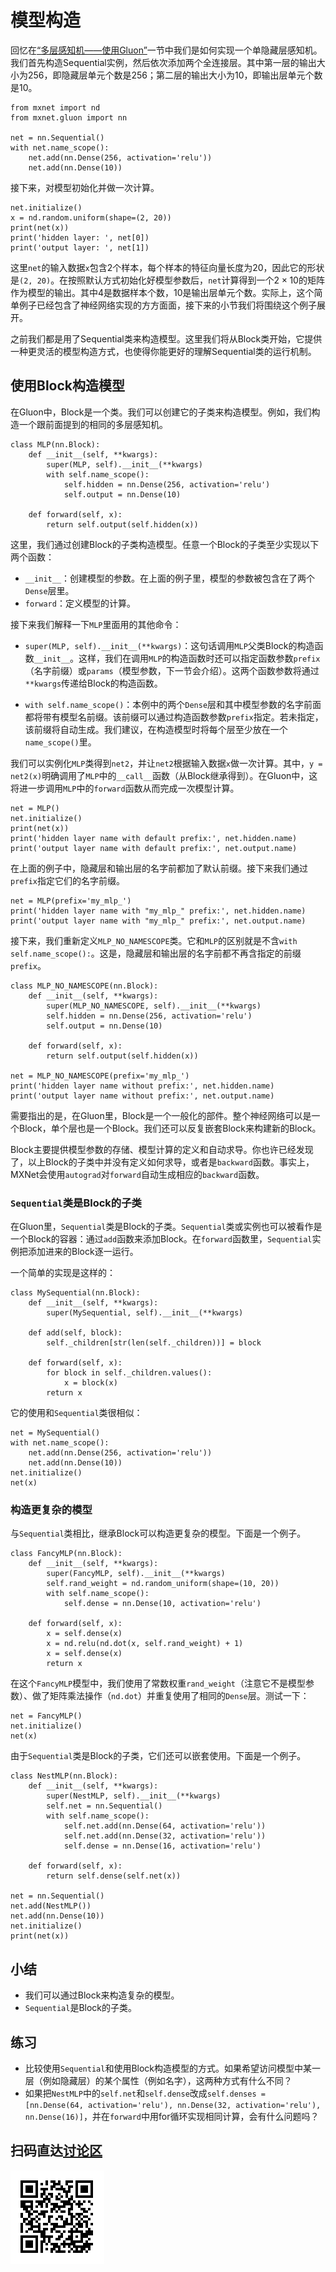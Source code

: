 # 模型构造

回忆在[“多层感知机——使用Gluon”](../chapter_supervised-learning/mlp-gluon.md)一节中我们是如何实现一个单隐藏层感知机。我们首先构造Sequential实例，然后依次添加两个全连接层。其中第一层的输出大小为256，即隐藏层单元个数是256；第二层的输出大小为10，即输出层单元个数是10。

```{.python .input  n=1}
from mxnet import nd
from mxnet.gluon import nn

net = nn.Sequential()
with net.name_scope():
    net.add(nn.Dense(256, activation='relu'))
    net.add(nn.Dense(10))
```

<!-- 注意下输出大小，我们需要所有节都一致 -->

接下来，对模型初始化并做一次计算。

```{.python .input  n=2}
net.initialize()
x = nd.random.uniform(shape=(2, 20))
print(net(x))
print('hidden layer: ', net[0])
print('output layer: ', net[1])
```

这里`net`的输入数据`x`包含2个样本，每个样本的特征向量长度为20，因此它的形状是`(2, 20)`。在按照默认方式初始化好模型参数后，`net`计算得到一个$2 \times 10$的矩阵作为模型的输出。其中4是数据样本个数，10是输出层单元个数。实际上，这个简单例子已经包含了神经网络实现的方方面面，接下来的小节我们将围绕这个例子展开。

之前我们都是用了Sequential类来构造模型。这里我们将从Block类开始，它提供一种更灵活的模型构造方式，也使得你能更好的理解Sequential类的运行机制。

## 使用Block构造模型

在Gluon中，Block是一个类。我们可以创建它的子类来构造模型。例如，我们构造一个跟前面提到的相同的多层感知机。

```{.python .input  n=3}
class MLP(nn.Block):
    def __init__(self, **kwargs):
        super(MLP, self).__init__(**kwargs)
        with self.name_scope():
            self.hidden = nn.Dense(256, activation='relu')
            self.output = nn.Dense(10)

    def forward(self, x):
        return self.output(self.hidden(x))
```

这里，我们通过创建Block的子类构造模型。任意一个Block的子类至少实现以下两个函数：

* `__init__`：创建模型的参数。在上面的例子里，模型的参数被包含在了两个`Dense`层里。
* `forward`：定义模型的计算。

接下来我们解释一下`MLP`里面用的其他命令：

* `super(MLP, self).__init__(**kwargs)`：这句话调用`MLP`父类Block的构造函数`__init__`。这样，我们在调用`MLP`的构造函数时还可以指定函数参数`prefix`（名字前缀）或`params`（模型参数，下一节会介绍）。这两个函数参数将通过`**kwargs`传递给Block的构造函数。

* `with self.name_scope()`：本例中的两个`Dense`层和其中模型参数的名字前面都将带有模型名前缀。该前缀可以通过构造函数参数`prefix`指定。若未指定，该前缀将自动生成。我们建议，在构造模型时将每个层至少放在一个`name_scope()`里。

我们可以实例化`MLP`类得到`net2`，并让`net2`根据输入数据`x`做一次计算。其中，`y = net2(x)`明确调用了`MLP`中的`__call__`函数（从Block继承得到）。在Gluon中，这将进一步调用`MLP`中的`forward`函数从而完成一次模型计算。

```{.python .input  n=4}
net = MLP()
net.initialize()
print(net(x))
print('hidden layer name with default prefix:', net.hidden.name)
print('output layer name with default prefix:', net.output.name)
```

在上面的例子中，隐藏层和输出层的名字前都加了默认前缀。接下来我们通过`prefix`指定它们的名字前缀。

```{.python .input  n=5}
net = MLP(prefix='my_mlp_')
print('hidden layer name with "my_mlp_" prefix:', net.hidden.name)
print('output layer name with "my_mlp_" prefix:', net.output.name)
```

接下来，我们重新定义`MLP_NO_NAMESCOPE`类。它和`MLP`的区别就是不含`with self.name_scope():`。这是，隐藏层和输出层的名字前都不再含指定的前缀`prefix`。

```{.python .input  n=6}
class MLP_NO_NAMESCOPE(nn.Block):
    def __init__(self, **kwargs):
        super(MLP_NO_NAMESCOPE, self).__init__(**kwargs)
        self.hidden = nn.Dense(256, activation='relu')
        self.output = nn.Dense(10)

    def forward(self, x):
        return self.output(self.hidden(x))

net = MLP_NO_NAMESCOPE(prefix='my_mlp_')
print('hidden layer name without prefix:', net.hidden.name)
print('output layer name without prefix:', net.output.name)
```

需要指出的是，在Gluon里，Block是一个一般化的部件。整个神经网络可以是一个Block，单个层也是一个Block。我们还可以反复嵌套Block来构建新的Block。

Block主要提供模型参数的存储、模型计算的定义和自动求导。你也许已经发现了，以上Block的子类中并没有定义如何求导，或者是`backward`函数。事实上，MXNet会使用`autograd`对`forward`自动生成相应的`backward`函数。


### `Sequential`类是Block的子类

在Gluon里，`Sequential`类是Block的子类。`Sequential`类或实例也可以被看作是一个Block的容器：通过`add`函数来添加Block。在`forward`函数里，`Sequential`实例把添加进来的Block逐一运行。

一个简单的实现是这样的：

```{.python .input  n=7}
class MySequential(nn.Block):
    def __init__(self, **kwargs):
        super(MySequential, self).__init__(**kwargs)

    def add(self, block):
        self._children[str(len(self._children))] = block

    def forward(self, x):
        for block in self._children.values():
            x = block(x)
        return x
```

它的使用和`Sequential`类很相似：

```{.python .input  n=8}
net = MySequential()
with net.name_scope():
    net.add(nn.Dense(256, activation='relu'))
    net.add(nn.Dense(10))
net.initialize()
net(x)
```

### 构造更复杂的模型

与`Sequential`类相比，继承Block可以构造更复杂的模型。下面是一个例子。

```{.python .input  n=9}
class FancyMLP(nn.Block):
    def __init__(self, **kwargs):
        super(FancyMLP, self).__init__(**kwargs)
        self.rand_weight = nd.random_uniform(shape=(10, 20))
        with self.name_scope():
            self.dense = nn.Dense(10, activation='relu')

    def forward(self, x):
        x = self.dense(x)
        x = nd.relu(nd.dot(x, self.rand_weight) + 1)
        x = self.dense(x)
        return x
```

在这个`FancyMLP`模型中，我们使用了常数权重`rand_weight`（注意它不是模型参数）、做了矩阵乘法操作（`nd.dot`）并重复使用了相同的`Dense`层。测试一下：

```{.python .input  n=10}
net = FancyMLP()
net.initialize()
net(x)
```

由于`Sequential`类是Block的子类，它们还可以嵌套使用。下面是一个例子。

```{.python .input  n=12}
class NestMLP(nn.Block):
    def __init__(self, **kwargs):
        super(NestMLP, self).__init__(**kwargs)
        self.net = nn.Sequential()
        with self.name_scope():
            self.net.add(nn.Dense(64, activation='relu'))
            self.net.add(nn.Dense(32, activation='relu'))
            self.dense = nn.Dense(16, activation='relu')

    def forward(self, x):
        return self.dense(self.net(x))

net = nn.Sequential()
net.add(NestMLP())
net.add(nn.Dense(10))
net.initialize()
print(net(x))
```

## 小结

* 我们可以通过Block来构造复杂的模型。
* `Sequential`是Block的子类。


## 练习

* 比较使用`Sequential`和使用Block构造模型的方式。如果希望访问模型中某一层（例如隐藏层）的某个属性（例如名字），这两种方式有什么不同？
* 如果把`NestMLP`中的`self.net`和`self.dense`改成`self.denses = [nn.Dense(64, activation='relu'), nn.Dense(32, activation='relu'), nn.Dense(16)]`，并在`forward`中用for循环实现相同计算，会有什么问题吗？


## 扫码直达[讨论区](https://discuss.gluon.ai/t/topic/986)


![](../img/qr_block.svg)
